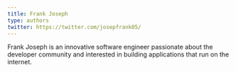 ```yaml
---
title: Frank Joseph
type: authors
twitter: https://twitter.com/josepfrank05/
---
```

Frank Joseph is an innovative software engineer passionate about the developer community and interested in building applications that run on the internet.
